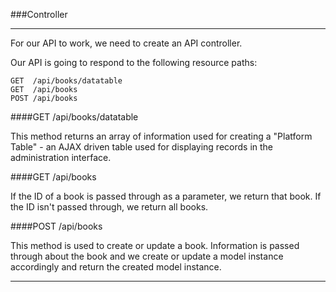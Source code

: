 ###Controller

----------

For our API to work, we need to create an API controller.

Our API is going to respond to the following resource paths:

	GET  /api/books/datatable
	GET  /api/books
	POST /api/books

####GET /api/books/datatable

This method returns an array of information used for creating a "Platform Table" - an AJAX driven table used for displaying records in the administration interface.

####GET /api/books

If the ID of a book is passed through as a parameter, we return that book. If the ID isn't passed through, we return all books.

####POST /api/books

This method is used to create or update a book. Information is passed through about the book and we create or update a model instance accordingly and return the created model instance.

----------
